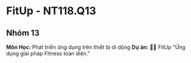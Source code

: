 # FitUp - NT118.Q13

## Nhóm 13  

**Môn Học:** Phát triển ứng dụng trên thiết bị di dộng
**Dự án:** 🏋️‍♂️ FitUp "Ứng dụng giải pháp Fitness toàn diện."
<br><br>
